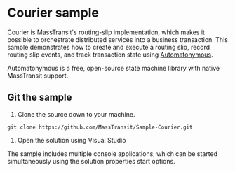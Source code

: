 # Courier sample

Courier is MassTransit's routing-slip implementation, which makes it possible to orchestrate distributed 
services into a business transaction. This sample demonstrates how to create and execute a routing slip, 
record routing slip events, and track transaction state using [Automatonymous](https://github.com/MassTransit/Automatonymous).

<div class="alert alert-info">
Automatonymous is a free, open-source state machine library with native MassTransit support.
</div>

## Git the sample

 1. Clone the source down to your machine.

  `git clone https://github.com/MassTransit/Sample-Courier.git`
 1. Open the solution using Visual Studio

The sample includes multiple console applications, which can be started simultaneously using the solution 
properties start options.
